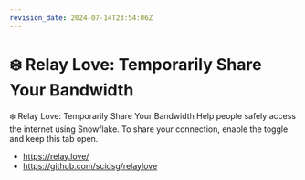 ```yaml
---
revision_date: 2024-07-14T23:54:06Z
---
```

# ❄️ Relay Love: Temporarily Share Your Bandwidth
❄️ Relay Love: Temporarily Share Your Bandwidth
Help people safely access the internet using Snowflake. To share your connection, enable the toggle and keep this tab open.
* https://relay.love/
* https://github.com/scidsg/relaylove